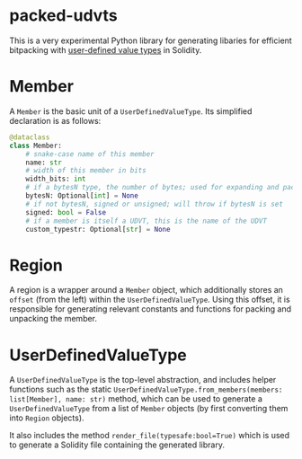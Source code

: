 # packed-udvts

This is a very experimental Python library for generating libaries for efficient bitpacking with [user-defined value types](https://docs.soliditylang.org/en/latest/types.html#user-defined-value-types) in Solidity.


# Member

A `Member` is the basic unit of a `UserDefinedValueType`. Its simplified declaration is as follows:

```python
@dataclass
class Member:
    # snake-case name of this member
    name: str
    # width of this member in bits
    width_bits: int
    # if a bytesN type, the number of bytes; used for expanding and packing
    bytesN: Optional[int] = None
    # if not bytesN, signed or unsigned; will throw if bytesN is set
    signed: bool = False
    # if a member is itself a UDVT, this is the name of the UDVT
    custom_typestr: Optional[str] = None
```

# Region

A region is a wrapper around a `Member` object, which additionally stores an `offset` (from the left) within the `UserDefinedValueType`. Using this offset, it is responsible for generating relevant constants and functions for packing and unpacking the member.

# UserDefinedValueType

A `UserDefinedValueType` is the top-level abstraction, and includes helper functions such as the static `UserDefinedValueType.from_members(members: list[Member], name: str)` method, which can be used to generate a `UserDefinedValueType` from a list of `Member` objects (by first converting them into `Region` objects).

It also includes the method `render_file(typesafe:bool=True)` which is used to generate a Solidity file containing the generated library.
